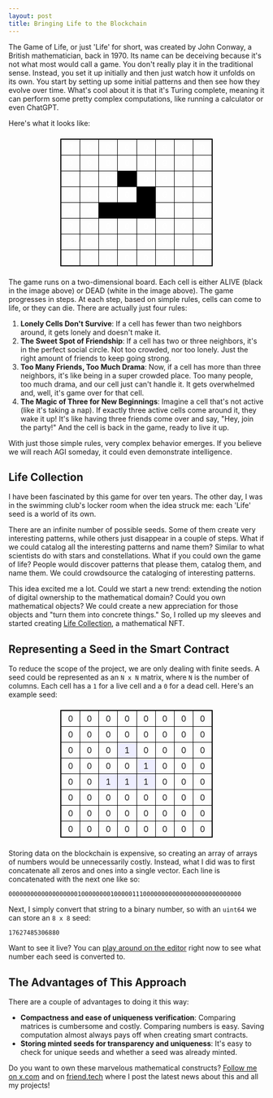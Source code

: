 ```yaml
---
layout: post
title: Bringing Life to the Blockchain
---
```


The Game of Life, or just 'Life' for short, was created by John Conway, a British mathematician, back in 1970. Its name can be deceiving because it's not what most would call a game. You don't really play it in the traditional sense. Instead, you set it up initially and then just watch how it unfolds on its own. You start by setting up some initial patterns and then see how they evolve over time. What's cool about it is that it's Turing complete, meaning it can perform some pretty complex computations, like running a calculator or even ChatGPT.

Here's what it looks like:

<style type="text/css">
  .matrix-viz {
    display: flex;
    justify-content: center;
    
  }
  table {
    margin: 8px 0;
  }
  td {
    border: 1px solid black; text-align: center; padding: 5px;
    width: 36px;
  }
</style>

<div style="display: flex; justify-content: center">
<table style='border-collapse: collapse; border: 1px solid black; max-width: 300px'>
  <tr>
    <td style='border: 1px solid black; text-align: center; padding: 5px; color: white'>0</td>
    <td style='border: 1px solid black; text-align: center; padding: 5px; color: white'>0</td>
    <td style='border: 1px solid black; text-align: center; padding: 5px; color: white'>0</td>
    <td style='border: 1px solid black; text-align: center; padding: 5px; color: white'>0</td>
    <td style='border: 1px solid black; text-align: center; padding: 5px; color: white'>0</td>
    <td style='border: 1px solid black; text-align: center; padding: 5px; color: white'>0</td>
    <td style='border: 1px solid black; text-align: center; padding: 5px; color: white'>0</td>
    <td style='border: 1px solid black; text-align: center; padding: 5px; color: white'>0</td>
  </tr>
  <tr>
    <td style='border: 1px solid black; text-align: center; padding: 5px; color: white'>0</td>
    <td style='border: 1px solid black; text-align: center; padding: 5px; color: white'>0</td>
    <td style='border: 1px solid black; text-align: center; padding: 5px; color: white'>0</td>
    <td style='border: 1px solid black; text-align: center; padding: 5px; color: white'>0</td>
    <td style='border: 1px solid black; text-align: center; padding: 5px; color: white'>0</td>
    <td style='border: 1px solid black; text-align: center; padding: 5px; color: white'>0</td>
    <td style='border: 1px solid black; text-align: center; padding: 5px; color: white'>0</td>
    <td style='border: 1px solid black; text-align: center; padding: 5px; color: white'>0</td>
  </tr>
  <tr>
    <td style='border: 1px solid black; text-align: center; padding: 5px; color: white'>0</td>
    <td style='border: 1px solid black; text-align: center; padding: 5px; color: white'>0</td>
    <td style='border: 1px solid black; text-align: center; padding: 5px; color: white'>0</td>
    <td style='border: 1px solid black; text-align: center; padding: 5px; color: black; background-color: black'>1</td>
    <td style='border: 1px solid black; text-align: center; padding: 5px; color: white'>0</td>
    <td style='border: 1px solid black; text-align: center; padding: 5px; color: white'>0</td>
    <td style='border: 1px solid black; text-align: center; padding: 5px; color: white'>0</td>
    <td style='border: 1px solid black; text-align: center; padding: 5px; color: white'>0</td>
  </tr>
  <tr>
    <td style='border: 1px solid black; text-align: center; padding: 5px; color: white'>0</td>
    <td style='border: 1px solid black; text-align: center; padding: 5px; color: white'>0</td>
    <td style='border: 1px solid black; text-align: center; padding: 5px; color: white'>0</td>    
    <td style='border: 1px solid black; text-align: center; padding: 5px; color: white'>0</td>
    <td style='border: 1px solid black; text-align: center; padding: 5px; color: black; background-color: black'>1</td>
    <td style='border: 1px solid black; text-align: center; padding: 5px; color: white'>0</td>
    <td style='border: 1px solid black; text-align: center; padding: 5px; color: white'>0</td>
    <td style='border: 1px solid black; text-align: center; padding: 5px; color: white'>0</td>
  </tr>
  <tr>
    <td style='border: 1px solid black; text-align: center; padding: 5px; color: white'>0</td>
    <td style='border: 1px solid black; text-align: center; padding: 5px; color: white'>0</td>
    <td style='border: 1px solid black; text-align: center; padding: 5px; color: black; background-color: black'>1</td>
    <td style='border: 1px solid black; text-align: center; padding: 5px; color: black; background-color: black'>1</td>
    <td style='border: 1px solid black; text-align: center; padding: 5px; color: black; background-color: black'>1</td>
    <td style='border: 1px solid black; text-align: center; padding: 5px; color: white'>0</td>
    <td style='border: 1px solid black; text-align: center; padding: 5px; color: white'>0</td>
    <td style='border: 1px solid black; text-align: center; padding: 5px; color: white'>0</td>
  </tr>
  <tr>
    <td style='border: 1px solid black; text-align: center; padding: 5px; color: white'>0</td>
    <td style='border: 1px solid black; text-align: center; padding: 5px; color: white'>0</td>
    <td style='border: 1px solid black; text-align: center; padding: 5px; color: white'>0</td>
    <td style='border: 1px solid black; text-align: center; padding: 5px; color: white'>0</td>
    <td style='border: 1px solid black; text-align: center; padding: 5px; color: white'>0</td>
    <td style='border: 1px solid black; text-align: center; padding: 5px; color: white'>0</td>
    <td style='border: 1px solid black; text-align: center; padding: 5px; color: white'>0</td>
    <td style='border: 1px solid black; text-align: center; padding: 5px; color: white'>0</td>
  </tr>
    <tr>
    <td style='border: 1px solid black; text-align: center; padding: 5px; color: white'>0</td>
    <td style='border: 1px solid black; text-align: center; padding: 5px; color: white'>0</td>
    <td style='border: 1px solid black; text-align: center; padding: 5px; color: white'>0</td>
    <td style='border: 1px solid black; text-align: center; padding: 5px; color: white'>0</td>
    <td style='border: 1px solid black; text-align: center; padding: 5px; color: white'>0</td>
    <td style='border: 1px solid black; text-align: center; padding: 5px; color: white'>0</td>
    <td style='border: 1px solid black; text-align: center; padding: 5px; color: white'>0</td>
    <td style='border: 1px solid black; text-align: center; padding: 5px; color: white'>0</td>
  </tr>
    <tr>
    <td style='border: 1px solid black; text-align: center; padding: 5px; color: white'>0</td>
    <td style='border: 1px solid black; text-align: center; padding: 5px; color: white'>0</td>
    <td style='border: 1px solid black; text-align: center; padding: 5px; color: white'>0</td>
    <td style='border: 1px solid black; text-align: center; padding: 5px; color: white'>0</td>
    <td style='border: 1px solid black; text-align: center; padding: 5px; color: white'>0</td>
    <td style='border: 1px solid black; text-align: center; padding: 5px; color: white'>0</td>
    <td style='border: 1px solid black; text-align: center; padding: 5px; color: white'>0</td>
    <td style='border: 1px solid black; text-align: center; padding: 5px; color: white'>0</td>
  </tr>
</table>
</div>

The game runs on a two-dimensional board. Each cell is either ALIVE (black in the image above) or DEAD (white in the image above). The game progresses in steps. At each step, based on simple rules, cells can come to life, or they can die. There are actually just four rules:

1. **Lonely Cells Don't Survive**: If a cell has fewer than two neighbors around, it gets lonely and doesn't make it.
2. **The Sweet Spot of Friendship**: If a cell has two or three neighbors, it's in the perfect social circle. Not too crowded, nor too lonely. Just the right amount of friends to keep going strong.
3. **Too Many Friends, Too Much Drama**: Now, if a cell has more than three neighbors, it's like being in a super crowded place. Too many people, too much drama, and our cell just can't handle it. It gets overwhelmed and, well, it's game over for that cell.
4. **The Magic of Three for New Beginnings**: Imagine a cell that's not active (like it's taking a nap). If exactly three active cells come around it, they wake it up! It's like having three friends come over and say, "Hey, join the party!" And the cell is back in the game, ready to live it up.

With just those simple rules, very complex behavior emerges. If you believe we will reach AGI someday, it could even demonstrate intelligence.

## Life Collection

I have been fascinated by this game for over ten years. The other day, I was in the swimming club's locker room when the idea struck me: each 'Life' seed is a world of its own.

There are an infinite number of possible seeds. Some of them create very interesting patterns, while others just disappear in a couple of steps.
What if we could catalog all the interesting patterns and name them? Similar to what scientists do with stars and constellations.
What if you could own the game of life? People would discover patterns that please them, catalog them, and name them. We could crowdsource the cataloging of interesting patterns.

This idea excited me a lot. Could we start a new trend: extending the notion of digital ownership to the mathematical domain? Could you own mathematical objects? We could create a new appreciation for those objects and "turn them into concrete things." So, I rolled up my sleeves and started creating [Life Collection](https://lifecollection.org/), a mathematical NFT.

## Representing a Seed in the Smart Contract

To reduce the scope of the project, we are only dealing with finite seeds. A seed could be represented as an `N x N` matrix, where `N` is the number of columns. Each cell has a `1` for a live cell and a `0` for a dead cell. Here's an example seed:

<div class="matrix-viz">
<table style='border-collapse: collapse; border: 1px solid black; max-width: 300px'>
  <tr>
    <td>0</td>
    <td>0</td>
    <td>0</td>
    <td>0</td>
    <td>0</td>
    <td>0</td>
    <td>0</td>
    <td>0</td>
  </tr>
  <tr>
    <td>0</td>
    <td>0</td>
    <td>0</td>
    <td>0</td>
    <td>0</td>
    <td>0</td>
    <td>0</td>
    <td>0</td>
  </tr>
  <tr>
    <td>0</td>
    <td>0</td>
    <td>0</td>
    <td style='border: 1px solid black; text-align: center; padding: 5px; background-color: #eef'>1</td>
    <td>0</td>
    <td>0</td>
    <td>0</td>
    <td>0</td>
  </tr>
  <tr>
    <td>0</td>
    <td>0</td>
    <td>0</td>
    <td>0</td>
    <td style='border: 1px solid black; text-align: center; padding: 5px; background-color: #eef'>1</td>
    <td>0</td>
    <td>0</td>
    <td>0</td>
  </tr>
  <tr>
    <td>0</td>
    <td>0</td>
    <td style='border: 1px solid black; text-align: center; padding: 5px; background-color: #eef'>1</td>
    <td style='border: 1px solid black; text-align: center; padding: 5px; background-color: #eef'>1</td>
    <td style='border: 1px solid black; text-align: center; padding: 5px; background-color: #eef'>1</td>
    <td>0</td>
    <td>0</td>
    <td>0</td>
  </tr>
  <tr>
    <td>0</td>
    <td>0</td>
    <td>0</td>
    <td>0</td>
    <td>0</td>
    <td>0</td>
    <td>0</td>
    <td>0</td>
  </tr>
  <tr>
    <td>0</td>
    <td>0</td>
    <td>0</td>
    <td>0</td>
    <td>0</td>
    <td>0</td>
    <td>0</td>
    <td>0</td>
  </tr>
  <tr>
    <td>0</td>
    <td>0</td>
    <td>0</td>
    <td>0</td>
    <td>0</td>
    <td>0</td>
    <td>0</td>
    <td>0</td>
  </tr>
</table>
</div>

Storing data on the blockchain is expensive, so creating an array of arrays of numbers would be unnecessarily costly. Instead, what I did was to first concatenate all zeros and ones into a single vector. Each line is concatenated with the next one like so:

```
0000000000000000000100000000100000111000000000000000000000000000
```

Next, I simply convert that string to a binary number, so with an `uint64` we can store an `8 x 8` seed:

```
17627485306880
```

Want to see it live? You can [play around on the editor](https://lifecollection.org/editor) right now to see what number each seed is converted to.

## The Advantages of This Approach

There are a couple of advantages to doing it this way:

- **Compactness and ease of uniqueness verification**: Comparing matrices is cumbersome and costly. Comparing numbers is easy. Saving computation almost always pays off when creating smart contracts.
- **Storing minted seeds for transparency and uniqueness**: It's easy to check for unique seeds and whether a seed was already minted.

Do you want to own these marvelous mathematical constructs? [Follow me on x.com](https://twitter.com/lfsmoura) and on [friend.tech](https://www.friend.tech/) where I post the latest news about this and all my projects!
